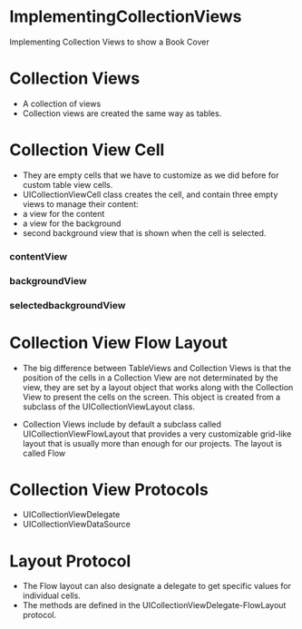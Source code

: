 # ImplementingCollectionViews
Implementing Collection Views to show a Book Cover

# Collection Views

- A collection of views
- Collection views are created the same way as tables.

# Collection View Cell

- They are empty cells that we have to customize as we did before for custom table view cells.
- UICollectionViewCell class creates the cell, and contain three empty views to manage their content:
- a view for the content
- a view for the background
- second background view that is shown when the cell is selected.

### contentView
### backgroundView
### selectedbackgroundView

# Collection View Flow Layout

- The big difference between TableViews and Collection Views is that the position of the cells in a Collection View are not determinated by the view, they are set by a layout object that works along with the Collection View to present the cells on the screen. This object is created from a subclass of the UICollectionViewLayout class. 

- Collection Views include by default a subclass called UICollectionViewFlowLayout that provides a very customizable grid-like layout that is usually more than enough for our projects. The layout is called Flow

# Collection View Protocols

- UICollectionViewDelegate
- UICollectionViewDataSource

# Layout Protocol

- The Flow layout can also designate a delegate to get specific values for individual cells.
- The methods are defined in the UICollectionViewDelegate-FlowLayout protocol.


